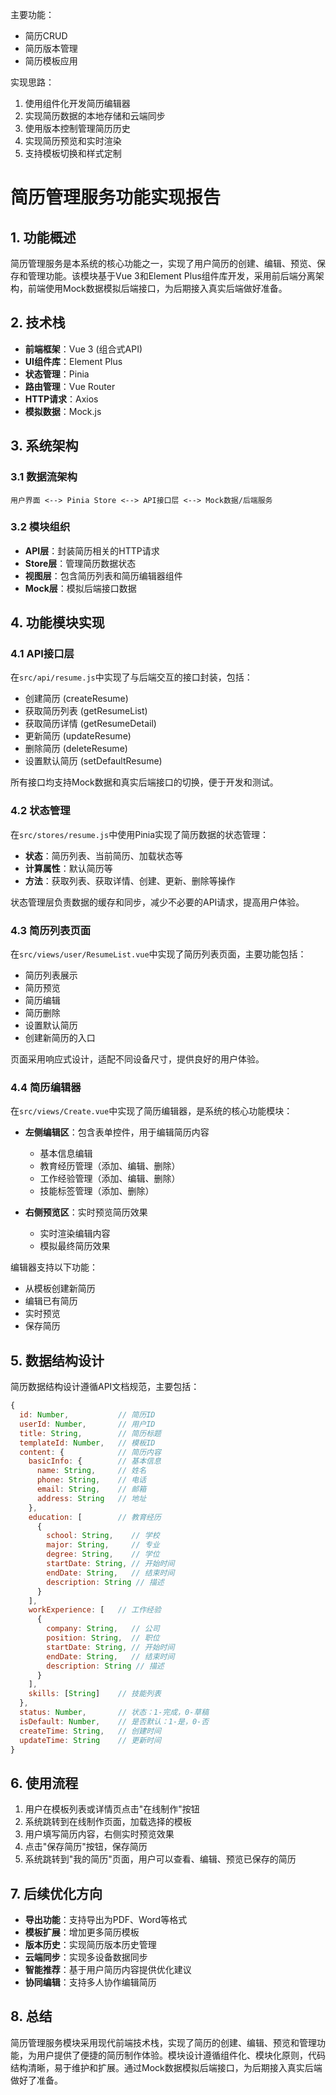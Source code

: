 主要功能：
- 简历CRUD
- 简历版本管理
- 简历模板应用

实现思路：
1. 使用组件化开发简历编辑器
2. 实现简历数据的本地存储和云端同步
3. 使用版本控制管理简历历史
4. 实现简历预览和实时渲染
5. 支持模板切换和样式定制

# 简历管理服务功能实现报告

## 1. 功能概述

简历管理服务是本系统的核心功能之一，实现了用户简历的创建、编辑、预览、保存和管理功能。该模块基于Vue 3和Element Plus组件库开发，采用前后端分离架构，前端使用Mock数据模拟后端接口，为后期接入真实后端做好准备。

## 2. 技术栈

- **前端框架**：Vue 3 (组合式API)
- **UI组件库**：Element Plus
- **状态管理**：Pinia
- **路由管理**：Vue Router
- **HTTP请求**：Axios
- **模拟数据**：Mock.js

## 3. 系统架构

### 3.1 数据流架构

```
用户界面 <--> Pinia Store <--> API接口层 <--> Mock数据/后端服务
```

### 3.2 模块组织

- **API层**：封装简历相关的HTTP请求
- **Store层**：管理简历数据状态
- **视图层**：包含简历列表和简历编辑器组件
- **Mock层**：模拟后端接口数据

## 4. 功能模块实现

### 4.1 API接口层

在`src/api/resume.js`中实现了与后端交互的接口封装，包括：

- 创建简历 (createResume)
- 获取简历列表 (getResumeList)
- 获取简历详情 (getResumeDetail)
- 更新简历 (updateResume)
- 删除简历 (deleteResume)
- 设置默认简历 (setDefaultResume)

所有接口均支持Mock数据和真实后端接口的切换，便于开发和测试。

### 4.2 状态管理

在`src/stores/resume.js`中使用Pinia实现了简历数据的状态管理：

- **状态**：简历列表、当前简历、加载状态等
- **计算属性**：默认简历等
- **方法**：获取列表、获取详情、创建、更新、删除等操作

状态管理层负责数据的缓存和同步，减少不必要的API请求，提高用户体验。

### 4.3 简历列表页面

在`src/views/user/ResumeList.vue`中实现了简历列表页面，主要功能包括：

- 简历列表展示
- 简历预览
- 简历编辑
- 简历删除
- 设置默认简历
- 创建新简历的入口

页面采用响应式设计，适配不同设备尺寸，提供良好的用户体验。

### 4.4 简历编辑器

在`src/views/Create.vue`中实现了简历编辑器，是系统的核心功能模块：

- **左侧编辑区**：包含表单控件，用于编辑简历内容
  - 基本信息编辑
  - 教育经历管理（添加、编辑、删除）
  - 工作经验管理（添加、编辑、删除）
  - 技能标签管理（添加、删除）
  
- **右侧预览区**：实时预览简历效果
  - 实时渲染编辑内容
  - 模拟最终简历效果

编辑器支持以下功能：
- 从模板创建新简历
- 编辑已有简历
- 实时预览
- 保存简历

## 5. 数据结构设计

简历数据结构设计遵循API文档规范，主要包括：

```javascript
{
  id: Number,           // 简历ID
  userId: Number,       // 用户ID
  title: String,        // 简历标题
  templateId: Number,   // 模板ID
  content: {            // 简历内容
    basicInfo: {        // 基本信息
      name: String,     // 姓名
      phone: String,    // 电话
      email: String,    // 邮箱
      address: String   // 地址
    },
    education: [        // 教育经历
      {
        school: String,    // 学校
        major: String,     // 专业
        degree: String,    // 学位
        startDate: String, // 开始时间
        endDate: String,   // 结束时间
        description: String // 描述
      }
    ],
    workExperience: [   // 工作经验
      {
        company: String,   // 公司
        position: String,  // 职位
        startDate: String, // 开始时间
        endDate: String,   // 结束时间
        description: String // 描述
      }
    ],
    skills: [String]    // 技能列表
  },
  status: Number,       // 状态：1-完成，0-草稿
  isDefault: Number,    // 是否默认：1-是，0-否
  createTime: String,   // 创建时间
  updateTime: String    // 更新时间
}
```

## 6. 使用流程

1. 用户在模板列表或详情页点击"在线制作"按钮
2. 系统跳转到在线制作页面，加载选择的模板
3. 用户填写简历内容，右侧实时预览效果
4. 点击"保存简历"按钮，保存简历
5. 系统跳转到"我的简历"页面，用户可以查看、编辑、预览已保存的简历

## 7. 后续优化方向

- **导出功能**：支持导出为PDF、Word等格式
- **模板扩展**：增加更多简历模板
- **版本历史**：实现简历版本历史管理
- **云端同步**：实现多设备数据同步
- **智能推荐**：基于用户简历内容提供优化建议
- **协同编辑**：支持多人协作编辑简历

## 8. 总结

简历管理服务模块采用现代前端技术栈，实现了简历的创建、编辑、预览和管理功能，为用户提供了便捷的简历制作体验。模块设计遵循组件化、模块化原则，代码结构清晰，易于维护和扩展。通过Mock数据模拟后端接口，为后期接入真实后端做好了准备。